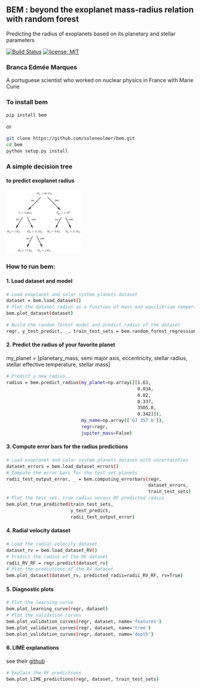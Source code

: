 ## BEM :  beyond the exoplanet mass-radius relation with random forest
Predicting the radius of exoplanets based on its planetary and stellar parameters

[![Build Status](https://travis-ci.org/soleneulmer/bem.svg?branch=master)](https://travis-ci.org/soleneulmer/bem)
[![license: MIT](https://img.shields.io/badge/license-MIT-blue.svg)](https://github.com/soleneulmer/bem/LICENSE)

### Branca Edmée Marques
A portuguese scientist who worked on nuclear physics in France with Marie Curie


### To install bem
```bash
pip install bem
```
or
```bash
git clone https://github.com/soleneulmer/bem.git
cd bem
python setup.py install
```

### A simple decision tree
#### to predict exoplanet radius
<img src="figures/decision_tree.png" width="200">

### How to run bem:
#### 1. Load dataset and model
```bash
# Load exoplanet and solar system planets dataset
dataset = bem.load_dataset()
# Plot the dataset radius as a function of mass and equilibrium temperature
bem.plot_dataset(dataset)
```
```bash
# Build the random forest model and predict radius of the dataset
regr, y_test_predict, _, train_test_sets = bem.random_forest_regression(dataset)
```
#### 2. Predict the radius of your favorite planet

my_planet = [planetary_mass,
             semi major axis,
             eccentricity,
             stellar radius,
             stellar effective temperature,
             stellar mass]
```bash
# Predict a new radius
radius = bem.predict_radius(my_planet=np.array([[1.63,
                                                 0.034,
                                                 0.02,
                                                 0.337,
                                                 3505.0,
                                                 0.342]]),
                            my_name=np.array(['GJ 357 b']),
                            regr=regr,
                            jupiter_mass=False)
```

#### 3. Compute error bars for the radius predictions
```bash
# Load exoplanet and solar system planets dataset with uncertainties
dataset_errors = bem.load_dataset_errors()
# Compute the error bars for the test set planets
radii_test_output_error, _ = bem.computing_errorbars(regr,
                                                     dataset_errors,
                                                     train_test_sets)
# Plot the test set, true radius versus RF predicted radius
bem.plot_true_predicted(train_test_sets,
                        y_test_predict,
                        radii_test_output_error)

```

#### 4. Radial velocity dataset
```bash
# Load the radial velocity dataset
dataset_rv = bem.load_dataset_RV()
# Predict the radius of the RV dataset
radii_RV_RF = regr.predict(dataset_rv)
# Plot the predictions of the RV dataset
bem.plot_dataset(dataset_rv, predicted_radii=radii_RV_RF, rv=True)
```

#### 5. Diagnostic plots
```bash
# Plot the learning curve
bem.plot_learning_curve(regr, dataset)
# Plot the validation curves
bem.plot_validation_curves(regr, dataset, name='features')
bem.plot_validation_curves(regr, dataset, name='tree')
bem.plot_validation_curves(regr, dataset, name='depth')
```

#### 6. LIME explanations 
see their [github](https://github.com/marcotcr/lime)
```bash
# Explain the RF predictions
bem.plot_LIME_predictions(regr, dataset, train_test_sets)
```
